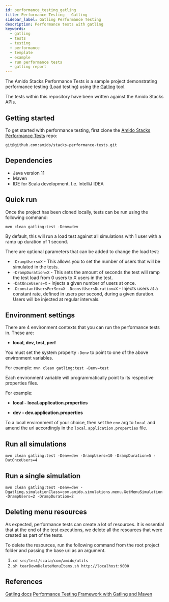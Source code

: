 ```yaml
---
id: performance_testing_gatling
title: Performance Testing - Gatling
sidebar_label: Gatling Performance Testing
description: Performance tests with gatling
keywords:
  - gatling
  - tests
  - testing
  - performance
  - template
  - example
  - run performance tests
  - gatling report
---
```


The Amido Stacks Performance Tests is a sample project demonstrating performance testing (Load testing) using the [Gatling](https://gatling.io/) tool.

The tests within this repository have been written against the Amido Stacks APIs.

## Getting started

To get started with performance testing, first clone the [Amido Stacks Performance Tests](https://github.com/amido/stacks-performance-tests) repo:

`git@github.com:amido/stacks-performance-tests.git`

## Dependencies

- Java version 11
- Maven
- IDE for Scala development. I.e. IntelliJ IDEA

## Quick run

Once the project has been cloned locally, tests can be run using the following command:

`mvn clean gatling:test -Denv=dev`

By default, this will run a load test against all simulations with 1 user with a ramp up duration of 1 second.

There are optional parameters that can be added to change the load test:

- `-DrampUsers=X` - This allows you to set the number of users that will be simulated in the tests.
- `-DrampDuration=X` - This sets the amount of seconds the test will ramp the test load from 0 users to X users in the test.
- `-DatOnceUsers=X` - Injects a given number of users at once.
- `-DconstantUsersPerSec=X -DconstUsersDuration=X` - Injects users at a constant rate, defined in users per second, during a given duration. Users will be injected at regular intervals.

## Environment settings

There are 4 environment contexts that you can run the performance tests in. These are:

- **local, dev, test, perf**

You must set the system property `-Denv` to point to one of the above environment variables.

For example: `mvn clean gatling:test -Denv=test`

Each environment variable will programmatically point to its respective properties files.

For example:

- **local - local.application.properties**

- **dev - dev.application.properties**

To a local environment of your choice, then set the `env` arg to `local` and amend the url accordingly in the `local.application.properties` file.  

## Run all simulations

`mvn clean gatling:test -Denv=dev -DrampUsers=10 -DrampDuration=5 -DatOnceUsers=4`

## Run a single simulation

`mvn clean gatling:test -Denv=dev -Dgatling.simulationClass=com.amido.simulations.menu.GetMenuSimulation -DrampUsers=2 -DrampDuration=2`

## Deleting menu resources

As expected, performance tests can create a lot of resources. It is essential that at the end of the test executions, we delete all the resources that were created as part of the tests.

To delete the resources, run the following command from the root project folder and passing the base uri as an argument.

1. `cd src/test/scala/com/amido/utils`
2. `sh tearDownDeleteMenuItems.sh http://localhost:9000`

## References

[Gatling docs](https://gatling.io/docs/current)
[Performance Testing Framework with Gatling and Maven](https://devqa.io/gatling-maven-performance-test-framework/)
